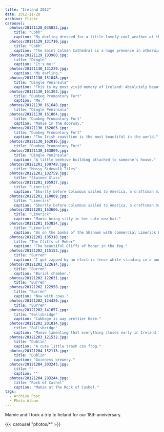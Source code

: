 ```yaml
---
title: "Ireland 2012"
date: 2012-11-28
archive: flickr
carousel:
  photos/20121128_035022.jpg:
    title: "Cobh"
    caption: "My darling dressed for a little lovely cool weather at the Titanic museum."
  photos/20121129_131710.jpg:
    title: "Cobh"
    caption: "The Saint Colman Cathedral is a huge presence in otherwise tiny Cobh, Ireland. It is really quite a sight lit up at night high up the hill."
  photos/20121129_183908.jpg:
    title: "Dingle"
    caption: "It's me!"
  photos/20121130_131239.jpg:
    caption: "My darling."
  photos/20121130_151848.jpg:
    title: "Dingle Peninsula"
    caption: "This is my most vivid memory of Ireland: Absolutely beautiful everywhere."
  photos/20121130_161303.jpg:
    title: "Dunbeg Promontory Fort"
    caption: "Me."
  photos/20121130_161648.jpg:
    title: "Dingle Peninsula"
  photos/20121130_161804.jpg:
    title: "Dunbeg Promontory Fort"
    caption: "Mamie in the doorway."
  photos/20121130_162003.jpg:
    title: "Dunbeg Promontory Fort"
    caption: "The Irish coastline is the most beautiful in the world."
  photos/20121130_162016.jpg:
    title: "Dunbeg Promontory Fort"
  photos/20121130_163809.jpg:
    title: "Dingle Peninsula"
    caption: "A little beehive building attached to someone's house."
  photos/20121201_100748.jpg:
    title: "Mossy Sidewalk Tiles"
  photos/20121201_102759.jpg:
    title: "Stained Glass"
  photos/20121201_105937.jpg:
    title: "Limerick"
    caption: "Shortly before Columbus sailed to America, a craftsman made this chair, complete with hinged seat, from hard Irish oak. People still sit in it (occasionally) today. Take that, Ikea."
  photos/20121201_110009.jpg:
    title: "Limerick"
    caption: "Shortly before Columbus sailed to America, a craftsman made this chair, complete with hinged seat, from hard Irish oak. People still sit in it (occasionally) today. Take that, Ikea."
  photos/20121201_163606.jpg:
    title: "Limerick"
    caption: "Mamie being silly in her cute new hat."
  photos/20121201_163824.jpg:
    title: "Limerick"
    caption: "Us on the banks of the Shannon with commercial Limerick behind and Frank McCourt on my mind."
  photos/20121202_105318.jpg:
    title: "The Cliffs of Moher"
    caption: "The beautiful Cliffs of Moher in the fog."
  photos/20121202_115153.jpg:
    title: "Burren"
    caption: "I got zapped by an electric fence while standing in a puddle looking at this crumbling old place."
  photos/20121202_122614.jpg:
    title: "Burren"
    caption: "Burial chamber."
  photos/20121202_122631.jpg:
    title: "Burren"
  photos/20121202_122958.jpg:
    title: "Burren"
    caption: "Now with cows."
  photos/20121202_124420.jpg:
    title: "Burren"
  photos/20121202_141657.jpg:
    title: "Ballsbridge"
    caption: "Cabbage is way prettier here."
  photos/20121202_201814.jpg:
    title: "Ballsbridge"
    caption: "Mamie lamenting that everything closes early in Ireland."
  photos/20121203_121532.jpg:
    title: "Dublin"
    caption: "A cute little trash can frog."
  photos/20121204_152113.jpg:
    title: "Dublin"
    caption: "Guinness brewery."
  photos/20121204_203243.jpg:
    title: ""
    caption: ""
  photos/20121204_203244.jpg:
    title: "Rock of Cashel"
    caption: "Mamie at the Rock of Cashel."
tags: 
  - Archive Post
  - Photo Album
---
```


Mamie and I took a trip to Ireland for our 18th anniversary.

{{< carousel "photos/*" >}}